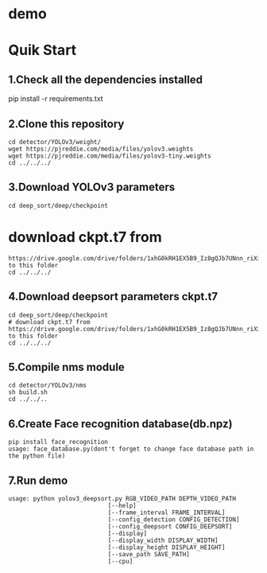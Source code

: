 # demo

Quik Start
=

1.Check all the dependencies installed
-
pip install -r requirements.txt

2.Clone this repository
-
    cd detector/YOLOv3/weight/
    wget https://pjreddie.com/media/files/yolov3.weights
    wget https://pjreddie.com/media/files/yolov3-tiny.weights
    cd ../../../

3.Download YOLOv3 parameters
-
    cd deep_sort/deep/checkpoint
# download ckpt.t7 from
    https://drive.google.com/drive/folders/1xhG0kRH1EX5B9_Iz8gQJb7UNnn_riXi6 to this folder
    cd ../../../

4.Download deepsort parameters ckpt.t7
-
    cd deep_sort/deep/checkpoint
    # download ckpt.t7 from
    https://drive.google.com/drive/folders/1xhG0kRH1EX5B9_Iz8gQJb7UNnn_riXi6 to this folder
    cd ../../../

5.Compile nms module
-
    cd detector/YOLOv3/nms
    sh build.sh
    cd ../../..
    
6.Create Face recognition database(db.npz)
-
    pip install face_recognition
    usage: face_database.py(dont't forget to change face database path in the python file)
    
7.Run demo
-
    usage: python yolov3_deepsort.py RGB_VIDEO_PATH DEPTH_VIDEO_PATH
                                [--help]
                                [--frame_interval FRAME_INTERVAL]
                                [--config_detection CONFIG_DETECTION]
                                [--config_deepsort CONFIG_DEEPSORT]
                                [--display]
                                [--display_width DISPLAY_WIDTH]
                                [--display_height DISPLAY_HEIGHT]
                                [--save_path SAVE_PATH]          
                                [--cpu]      

